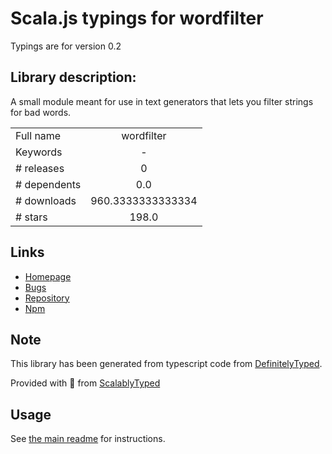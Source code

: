 
# Scala.js typings for wordfilter

Typings are for version 0.2

## Library description:
A small module meant for use in text generators that lets you filter strings for bad words.

|                    |                 |
| ------------------ | :-------------: |
| Full name          | wordfilter |
| Keywords           | - |
| # releases         | 0 |
| # dependents       | 0.0 |
| # downloads        | 960.3333333333334 |
| # stars            | 198.0 |

## Links
- [Homepage](https://github.com/dariusk/wordfilter)
- [Bugs](https://github.com/dariusk/wordfilter/issues)
- [Repository](https://github.com/dariusk/wordfilter)
- [Npm](https://www.npmjs.com/package/wordfilter)
    


## Note
This library has been generated from typescript code from [DefinitelyTyped](https://definitelytyped.org).

Provided with :purple_heart: from [ScalablyTyped](https://github.com/oyvindberg/ScalablyTyped)

## Usage
See [the main readme](../../readme.md) for instructions.


